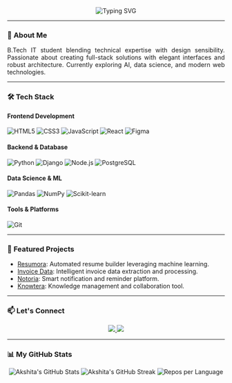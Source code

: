 <div align="center">
  <img src="https://readme-typing-svg.demolab.com?font=Fira+Code&weight=600&size=26&duration=4000&pause=1000&color=58A6FF&center=true&vCenter=true&width=435&lines=Hi+%F0%9F%91%8B%2C+I'm+Akshita+Shetty!" alt="Typing SVG" />
</div>

---

### 🚀 **About Me**
<p align="justify">
  B.Tech IT student blending technical expertise with design sensibility. Passionate about creating full-stack solutions with elegant interfaces and robust architecture. Currently exploring AI, data science, and modern web technologies.
</p>

---

### 🛠️ **Tech Stack**

#### **Frontend Development**
![HTML5](https://img.shields.io/badge/-HTML5-E34F26?style=flat-square&logo=html5&logoColor=white)
![CSS3](https://img.shields.io/badge/-CSS3-1572B6?style=flat-square&logo=css3)
![JavaScript](https://img.shields.io/badge/-JavaScript-F7DF1E?style=flat-square&logo=javascript&logoColor=black)
![React](https://img.shields.io/badge/-React-61DAFB?style=flat-square&logo=react&logoColor=black)
![Figma](https://img.shields.io/badge/-Figma-F24E1E?style=flat-square&logo=figma&logoColor=white)

#### **Backend & Database**
![Python](https://img.shields.io/badge/-Python-3776AB?style=flat-square&logo=python&logoColor=white)
![Django](https://img.shields.io/badge/-Django-092E20?style=flat-square&logo=django)
![Node.js](https://img.shields.io/badge/-Node.js-339933?style=flat-square&logo=node.js&logoColor=white)
![PostgreSQL](https://img.shields.io/badge/-PostgreSQL-4169E1?style=flat-square&logo=postgresql)

#### **Data Science & ML**
![Pandas](https://img.shields.io/badge/-Pandas-150458?style=flat-square&logo=pandas)
![NumPy](https://img.shields.io/badge/-NumPy-013243?style=flat-square&logo=numpy)
![Scikit-learn](https://img.shields.io/badge/-Scikit--learn-F7931E?style=flat-square&logo=scikit-learn)

#### **Tools & Platforms**
![Git](https://img.shields.io/badge/-Git-F05032?style=flat-square&logo=git&logoColor=white)

---

### 🌟 **Featured Projects**

- [Resumora](https://github.com/Akshita3104/Resumora): Automated resume builder leveraging machine learning.
- [Invoice Data](#): Intelligent invoice data extraction and processing.
- [Notoria](#): Smart notification and reminder platform.
- [Knowtera](#): Knowledge management and collaboration tool.

---

### 📫 **Let's Connect**
<div align="center">
  <a href="https://www.linkedin.com/in/akshita-shetty-2004s" target="_blank">
    <img src="https://img.shields.io/badge/-LinkedIn-0077B5?style=for-the-badge&logo=linkedin&logoColor=white"/>
  </a>
  <a href="mailto:akshitashetty43@gmail.com">
    <img src="https://img.shields.io/badge/-Gmail-D14836?style=for-the-badge&logo=gmail&logoColor=white"/>
  </a>
</div>

---

### 📊 **My GitHub Stats**

<div align="center">
  <img src="https://github-readme-stats.vercel.app/api?username=Akshita3104&show_icons=true&theme=radical" alt="Akshita's GitHub Stats" />
  <img src="https://github-readme-streak-stats.herokuapp.com/?user=Akshita3104&theme=radical" alt="Akshita's GitHub Streak" />
  <img src="https://github-profile-summary-cards.vercel.app/api/cards/repos-per-language?username=Akshita3104&theme=radical" alt="Repos per Language" />
</div>
